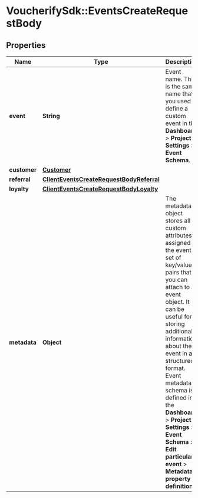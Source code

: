 # VoucherifySdk::EventsCreateRequestBody

## Properties

| Name | Type | Description | Notes |
| ---- | ---- | ----------- | ----- |
| **event** | **String** | Event name. This is the same name that you used to define a custom event in the **Dashboard** &gt; **Project Settings** &gt; **Event Schema**. |  |
| **customer** | [**Customer**](Customer.md) |  |  |
| **referral** | [**ClientEventsCreateRequestBodyReferral**](ClientEventsCreateRequestBodyReferral.md) |  | [optional] |
| **loyalty** | [**ClientEventsCreateRequestBodyLoyalty**](ClientEventsCreateRequestBodyLoyalty.md) |  | [optional] |
| **metadata** | **Object** | The metadata object stores all custom attributes assigned to the event. A set of key/value pairs that you can attach to an event object. It can be useful for storing additional information about the event in a structured format. Event metadata schema is defined in the **Dashboard** &gt; **Project Settings** &gt; **Event Schema** &gt; **Edit particular event** &gt; **Metadata property definition**. | [optional] |

